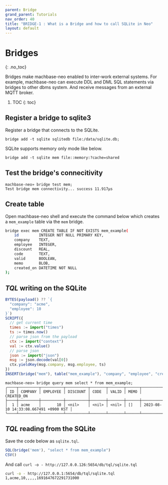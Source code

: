 ```yaml
---
parent: Bridge
grand_parent: Tutorials
nav_order: 40
title: "BRIDGE-1 : What is a Bridge and how to call SQLite in Neo"
layout: default
---
```


# Bridges
{: .no_toc}

Bridges make machbase-neo enabled to inter-work external systems.
For example, machbase-neo can execute DDL and DML SQL statements via bridges to other dbms system.
And receive messages from an external MQTT broker.

1. TOC
{: toc}

## Register a bridge to sqlite3

Register a bridge that connects to the SQLite.

```
bridge add -t sqlite sqlitedb file:/data/sqlite.db;
```

SQLite supports memory only mode like below.


```
bridge add -t sqlite mem file::memory:?cache=shared
```

## Test the bridge's connecitivity

```
machbase-neo» bridge test mem;
Test bridge mem connectivity... success 11.917µs
```

## Create table

Open machbase-neo shell and execute the command below which creates a `mem_example` table via the `mem` bridge.

```sh
bridge exec mem CREATE TABLE IF NOT EXISTS mem_example(
    id         INTEGER NOT NULL PRIMARY KEY,
    company    TEXT,
    employee   INTEGER,
    discount   REAL,
    code       TEXT,
    valid      BOOLEAN,
    memo       BLOB,
    created_on DATETIME NOT NULL
);
```

## *TQL* writing on the SQLite

```js
BYTES(payload() ?? `{
  "company": "acme",
  "employee": 10
}`)
SCRIPT({
  // get current time
  times := import("times")
  ts := times.now()
  // parse json from the payload
  ctx := import("context")
  val := ctx.value()
  // parse json
  json := import("json")
  msg := json.decode(val[0])
  ctx.yieldKey(msg.company, msg.employee, ts)
})
INSERT(bridge("mem"), table("mem_example"), "company", "employee", "created_on")
```

```
machbase-neo» bridge query mem select * from mem_example;
╭────┬─────────┬──────────┬──────────┬───────┬───────┬──────┬──────────────────────────────────────╮
│ ID │ COMPANY │ EMPLOYEE │ DISCOUNT │ CODE  │ VALID │ MEMO │ CREATED_ON                           │
├────┼─────────┼──────────┼──────────┼───────┼───────┼──────┼──────────────────────────────────────┤
│  1 │ acme    │       10 │ <nil>    │ <nil> │ <nil> │ []   │ 2023-08-10 14:33:08.667491 +0900 KST │
╰────┴─────────┴──────────┴──────────┴───────┴───────┴──────┴──────────────────────────────────────╯
```

## *TQL* reading from the SQLite

Save the code below as `sqlite.tql`.

```js
SQL(bridge('mem'), "select * from mem_example")
CSV()
```

And call `curl -o - http://127.0.0.126:5654/db/tql/sqlite.tql`

```sh
curl -o - http://127.0.0.1:5654/db/tql/sqlite.tql
1,acme,10,,,,,1691647672291731000
```